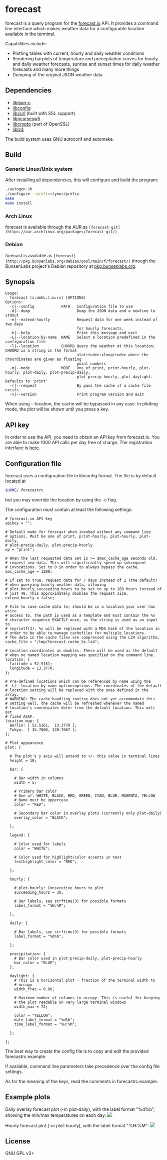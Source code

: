 # forecast

forecast is a query program for the [forecast.io](https://forecast.io)
API. It provides a command line interface which makes weather data for a
configurable location available in the terminal.

Capabilities include:

* Plotting tables with current, hourly and daily weather conditions
* Rendering barplots of temperature and precepitation curves for hourly
  and daily weather forecasts, sunrise and sunset times for daily
  weather forecasts and many more things
* Dumping of the original JSON weather data

## Dependencies

* [libjson-c](https://github.com/json-c/json-c)
* [libconfig](http://www.hyperrealm.com/libconfig/)
* [libcurl](http://curl.haxx.se/libcurl/) (built with SSL support)
* [libncursesw5](https://www.gnu.org/software/ncurses/)
* [libcrypto](https://www.openssl.org/docs/manmaster/crypto/crypto.html)
  (part of OpenSSL)
* [liblz4](https://github.com/Cyan4973/lz4)

The build system uses GNU autoconf and automake.

## Build

### Generic Linux/Unix system

After installing all dependencies, this will configure and build the
program:

```sh
./autogen.sh
./configure --prefix=/your/prefix
make
make install
```

### Arch Linux

forecast is available through the AUR as
`[forecast-git](https://aur.archlinux.org/packages/forecast-git/)`

### Debian

forecast is available as
`[forecast](http://pkg.bunsenlabs.org/debian/pool/main/f/forecast/)`
through the BunsenLabs project's Debian repository at
[pkg.bunsenlabs.org](http://pkg.bunsenlabs.org/).

## Synopsis

```
Usage:
  forecast [c:dehL:l:m:rv] [OPTIONS]
Options:
  -c|--config            PATH   Configuration file to use
  -d|--dump                     Dump the JSON data and a newline to stdout
  -e|--extend-hourly            Request data for one week instead of two days
                                for hourly forecasts.
  -h|--help                     Print this message and exit
  -L|--location-by-name  NAME   Select a location predefined in the configuration file
  -l|--location          CHOORD Query the weather at this location; CHOORD is a string in the format
                                <latitude>:<longitude> where the choordinates are given as floating
                                point numbers
  -m|--mode              MODE   One of print, print-hourly, plot-hourly, plot-daily, plot-precip-daily,
                                plot-precip-hourly, plot-daylight. Defaults to 'print'
  -r|--request                  By pass the cache if a cache file exists
  -v|--version                  Print program version and exit
```

When using --location, the cache will be bypassed in any case. In
plotting mode, the plot will be shown until you press a key.

## API key

In order to use the API, you need to obtain an API key from forecast.io.
You are able to make 1000 API calls per day free of charge. The
registration interface is [here](https://developer.forecast.io/).

## Configuration file

forecast uses a configuration file in libconfig format. The file is by
default located at
```sh
$HOME/.forecastrc
```
but you may override the location by using the -c flag.

The configuration must contain at least the following settings:

```
# forecast.io API key
apikey = "";

# Default mode for forecast when invoked without any command line
# options. Must be one of print, print-hourly, plot-hourly, plot-daily,
# plot-precip-daily, plot-precip-hourly
op = "print";

# When the last requested data set is >= $max_cache_age seconds old,
# request new data. This will significantly speed up subsequent
# invocations. Set to 0 in order to always bypass the cache.
max_cache_age = 1200;

# If set to true, request data for 7 days instead of 2 (the default)
# when querying hourly weather data, allowing
# plot.hourly.succeeding_hours to be set to up to 168 hours instead of
# just 48. This approximately doubles the request size.
extend_hourly = false;

# File to save cache data to; should be in a location your user has write
# access to. The path is used as a template and must contain the %s
# character sequence EXACTLY once, as the string is used as an input to
# snprintf(3). %s will be replaced with a MD5 hash of the location in
# order to be able to manage cachefiles for multiple locations.
# The data in the cache files are compressed using the LZ4 algorithm.
cache_file = "/tmp/forecast.cache_%s.lz4";

# Location coordinates as doubles. These will be used as the default
# when no named location mapping was specified on the command line.
location: {
  latitude = 52.5161;
  longitude = 13.3770;
};

# Pre-defined locations which can be referenced by name using the
# -L/--location-by-name optionsoptions. The coordinates of the default
# location setting will be replaced with the ones defined in the array.
# WARNING: The cache handling routine does not yet accommodate this
# setting well; the cache will be refreshed whenever the named
# location's coordniates defer from the default location. This will get
# fixed ASAP.
location_map: {
  Berlin: [ 52.5161,  13.3770 ];
  Tokyo:  [ 35.7000, 139.7667 ];
};

# Plot appearance
plot: {

  # The plot's y axis will extend to +/- this value in terminal lines
  height = 10;

  bar: {

    # Bar width in columns
    width = 5;

    # Primary bar color
    # One of: WHITE, BLACK, RED, GREEN, CYAN, BLUE, MAGENTA, YELLOW
    # Name must be uppercase
    color = "RED";

    # Secondary bar color in overlay plots (currently only plot-daily)
    overlay_color = "BLACK";

  };

  legend: {

    # Color used for labels
    color = "WHITE";

    # Color used for highlight/color accents in text
    texthighlight_color = "RED";

  };

  hourly: {

    # plot-hourly: Consecutive hours to plot
    succeeding_hours = 30;

    # Bar labels, see strftime(3) for possible formats
    label_format = "%H:%M";

  };

  daily: {

    # Bar labels, see strftime(3) for possible formats
    label_format = "%d%b";

  };

  precipitation: {
    # Bar color used in plot-precip-daily, plot-precip-hourly
    bar_color = "BLUE";
  };

  daylight: {
    # This is a horizontal plot - fraction of the terminal width to
    # occupy
    width_frac = 0.80;

    # Maximum number of columns to occupy. This is useful for keeping
    # the plot readable on very large terminal windows 
    width_max = 72;

    color = "YELLOW";
    date_label_format = "%d%b";
    time_label_format = "%H:%M";

  };

};
```

The best way to create the config file is to copy and edit the provided
forecastrc.example.

If available, command line parameters take precedence over the config
file settings.

As for the meaning of the keys, read the comments in forecastrc.example.

## Example plots


Daily overlay forecast plot (-m plot-daily), with the label format
"%d%b", showing the min/max temperatures on each day:
![](https://raw.githubusercontent.com/2ion/forecast/gh-pages/ex4.png)

Hourly forecast plot (-m plot-hourly), with the label format "%H:%M":
![](https://raw.githubusercontent.com/2ion/forecast/gh-pages/ex3.png)

## License

GNU GPL v3+
